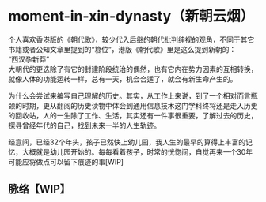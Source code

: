 # moment-in-xin-dynasty（新朝云烟）

个人喜欢香港版的《朝代歌》，较少代入后继的朝代批判绅视的观角，不同于其它书籍或者公知文章里提到的“篡位”，港版《朝代歌》里是这么提到新朝的：
<br />
“西汉孕新莽”
<br />
大朝代的更迭除了有它的封建阶段统治的偶然，也有它内在势力因素的互相转换，就像人体的功能运转一样，总有一天，机会合适了，就会有新生命产生的。
<br />

为什么会尝试来编写自己理解的历史。其实，从工作上来说，到了一个相对而言瓶颈的时期，更从翻阅的历史读物中体会到通用信息技术这门学科终将还是走入历史的回收站，人的一生除了工作、生活，其实还有一件事很重要，了解过去的历史，探寻曾经年代的自己，找到未来一半的人生轨迹。<br />

经意间，已经32个年头，孩子已然快上幼儿园，我人生的最早的算得上丰富的记忆，大概就是幼儿园开始的。每每看着孩子，时常的恍惚间，自觉再来一个30年可能应将做点可以留下痕迹的事[WIP]

## 脉络【WIP】

### 